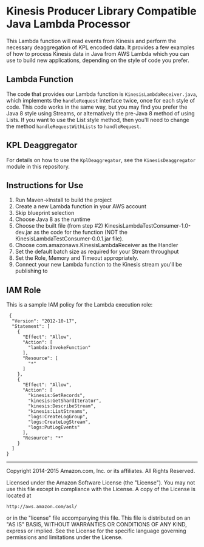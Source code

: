 # Kinesis Producer Library Compatible Java Lambda Processor

This Lambda function will read events from Kinesis and perform the necessary deaggregation of KPL encoded data. It provides a few examples of how to process Kinesis data in Java from AWS Lambda which you can use to build new applications, depending on the style of code you prefer.

## Lambda Function

The code that provides our Lambda function is `KinesisLambdaReceiver.java`, which implements the `handleRequest` interface twice, once for each style of code. This code works in the same way, but you may find you prefer the Java 8 style using Streams, or alternatively the pre-Java 8 method of using Lists. If you want to use the List style method, then you'll need to change the method `handleRequestWithLists` to `handleRequest`.

## KPL Deaggregator

For details on how to use the `KplDeaggregator`, see the `KinesisDeaggregator` module in this repository.

## Instructions for Use

1. Run Maven->Install to build the project
2. Create a new Lambda function in your AWS account
3. Skip blueprint selection
4. Choose Java 8 as the runtime
5. Choose the built file (from step #2) KinesisLambdaTestConsumer-1.0-dev.jar as the code for the function (NOT the KinesisLambdaTestConsumer-0.0.1.jar file).
6. Choose com.amazonaws.KinesisLambdaReceiver as the Handler
7. Set the default batch size as required for your Stream throughput
8. Set the Role, Memory and Timeout appropriately.
9. Connect your new Lambda function to the Kinesis stream you'll be publishing to

## IAM Role

This is a sample IAM policy for the Lambda execution role:

```
 {
  "Version": "2012-10-17",
  "Statement": [
    {
      "Effect": "Allow",
      "Action": [
        "lambda:InvokeFunction"
      ],
      "Resource": [
        "*"
      ]
    },
    {
      "Effect": "Allow",
      "Action": [
        "kinesis:GetRecords",
        "kinesis:GetShardIterator",
        "kinesis:DescribeStream",
        "kinesis:ListStreams",
        "logs:CreateLogGroup",
        "logs:CreateLogStream",
        "logs:PutLogEvents"
      ],
      "Resource": "*"
    }
  ]
}
```

----

Copyright 2014-2015 Amazon.com, Inc. or its affiliates. All Rights Reserved.

Licensed under the Amazon Software License (the "License"). You may not use this file except in compliance with the License. A copy of the License is located at

    http://aws.amazon.com/asl/

or in the "license" file accompanying this file. This file is distributed on an "AS IS" BASIS, WITHOUT WARRANTIES OR CONDITIONS OF ANY KIND, express or implied. See the License for the specific language governing permissions and limitations under the License.